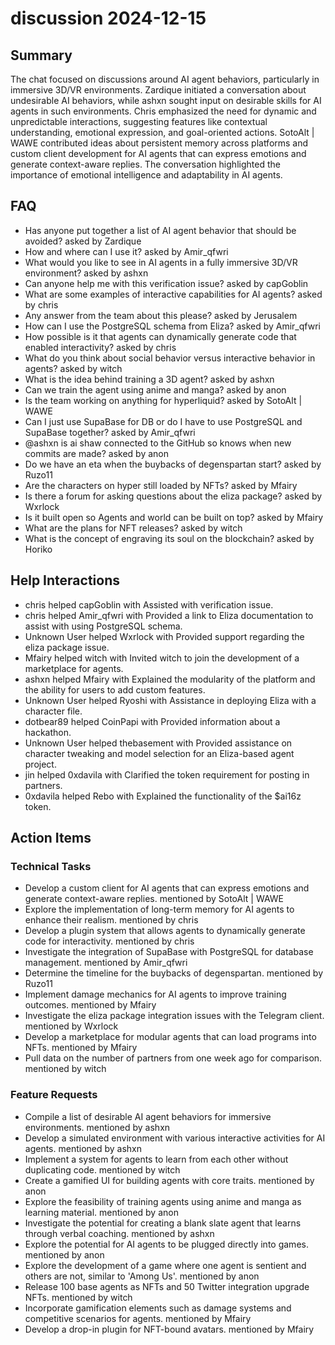 # discussion 2024-12-15

## Summary
The chat focused on discussions around AI agent behaviors, particularly in immersive 3D/VR environments. Zardique initiated a conversation about undesirable AI behaviors, while ashxn sought input on desirable skills for AI agents in such environments. Chris emphasized the need for dynamic and unpredictable interactions, suggesting features like contextual understanding, emotional expression, and goal-oriented actions. SotoAlt | WAWE contributed ideas about persistent memory across platforms and custom client development for AI agents that can express emotions and generate context-aware replies. The conversation highlighted the importance of emotional intelligence and adaptability in AI agents.

## FAQ
- Has anyone put together a list of AI agent behavior that should be avoided? asked by Zardique
- How and where can I use it? asked by Amir_qfwri
- What would you like to see in AI agents in a fully immersive 3D/VR environment? asked by ashxn
- Can anyone help me with this verification issue? asked by capGoblin
- What are some examples of interactive capabilities for AI agents? asked by chris
- Any answer from the team about this please? asked by Jerusalem
- How can I use the PostgreSQL schema from Eliza? asked by Amir_qfwri
- How possible is it that agents can dynamically generate code that enabled interactivity? asked by chris
- What do you think about social behavior versus interactive behavior in agents? asked by witch
- What is the idea behind training a 3D agent? asked by ashxn
- Can we train the agent using anime and manga? asked by anon
- Is the team working on anything for hyperliquid? asked by SotoAlt | WAWE
- Can I just use SupaBase for DB or do I have to use PostgreSQL and SupaBase together? asked by Amir_qfwri
- @ashxn is ai shaw connected to the GitHub so knows when new commits are made? asked by anon
- Do we have an eta when the buybacks of degenspartan start? asked by Ruzo11
- Are the characters on hyper still loaded by NFTs? asked by Mfairy
- Is there a forum for asking questions about the eliza package? asked by Wxrlock
- Is it built open so Agents and world can be built on top? asked by Mfairy
- What are the plans for NFT releases? asked by witch
- What is the concept of engraving its soul on the blockchain? asked by Horiko

## Help Interactions
- chris helped capGoblin with Assisted with verification issue.
- chris helped Amir_qfwri with Provided a link to Eliza documentation to assist with using PostgreSQL schema.
- Unknown User helped Wxrlock with Provided support regarding the eliza package issue.
- Mfairy helped witch with Invited witch to join the development of a marketplace for agents.
- ashxn helped Mfairy with Explained the modularity of the platform and the ability for users to add custom features.
- Unknown User helped Ryoshi with Assistance in deploying Eliza with a character file.
- dotbear89 helped CoinPapi with Provided information about a hackathon.
- Unknown User helped thebasement with Provided assistance on character tweaking and model selection for an Eliza-based agent project.
- jin helped 0xdavila with Clarified the token requirement for posting in partners.
- 0xdavila helped Rebo with Explained the functionality of the $ai16z token.

## Action Items

### Technical Tasks
- Develop a custom client for AI agents that can express emotions and generate context-aware replies. mentioned by SotoAlt | WAWE
- Explore the implementation of long-term memory for AI agents to enhance their realism. mentioned by chris
- Develop a plugin system that allows agents to dynamically generate code for interactivity. mentioned by chris
- Investigate the integration of SupaBase with PostgreSQL for database management. mentioned by Amir_qfwri
- Determine the timeline for the buybacks of degenspartan. mentioned by Ruzo11
- Implement damage mechanics for AI agents to improve training outcomes. mentioned by Mfairy
- Investigate the eliza package integration issues with the Telegram client. mentioned by Wxrlock
- Develop a marketplace for modular agents that can load programs into NFTs. mentioned by Mfairy
- Pull data on the number of partners from one week ago for comparison. mentioned by witch

### Feature Requests
- Compile a list of desirable AI agent behaviors for immersive environments. mentioned by ashxn
- Develop a simulated environment with various interactive activities for AI agents. mentioned by ashxn
- Implement a system for agents to learn from each other without duplicating code. mentioned by witch
- Create a gamified UI for building agents with core traits. mentioned by anon
- Explore the feasibility of training agents using anime and manga as learning material. mentioned by anon
- Investigate the potential for creating a blank slate agent that learns through verbal coaching. mentioned by ashxn
- Explore the potential for AI agents to be plugged directly into games. mentioned by anon
- Explore the development of a game where one agent is sentient and others are not, similar to 'Among Us'. mentioned by anon
- Release 100 base agents as NFTs and 50 Twitter integration upgrade NFTs. mentioned by witch
- Incorporate gamification elements such as damage systems and competitive scenarios for agents. mentioned by Mfairy
- Develop a drop-in plugin for NFT-bound avatars. mentioned by Mfairy